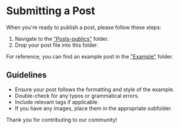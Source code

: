 # Submitting a Post

When you're ready to publish a post, please follow these steps:

1. Navigate to the ["Posts-publics"](https://github.com/LiveOne-Discord-server/Post-sends/tree/main/Posts-publics) folder.
2. Drop your post file into this folder.

For reference, you can find an example post in the ["Example"](https://github.com/LiveOne-Discord-server/Post-sends/tree/main/Example) folder.

## Guidelines

- Ensure your post follows the formatting and style of the example.
- Double-check for any typos or grammatical errors.
- Include relevant tags if applicable.
- If you have any images, place them in the appropriate subfolder.

Thank you for contributing to our community!
